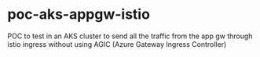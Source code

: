 # poc-aks-appgw-istio
POC to test in an AKS cluster to send all the traffic from the app gw through istio ingress without using AGIC (Azure Gateway Ingress Controller)
